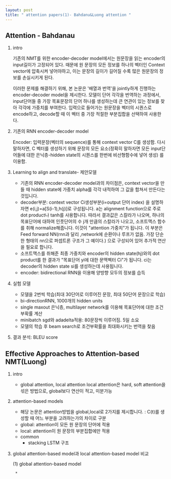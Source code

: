 ```yaml
---
layout: post
title: " attention papers(1)- Bahdanu&Luong attention "
---
```


## Attention - Bahdanau

1. intro

	기존의 NMT를 위한 encoder-decoder model에서는 원문장을 읽는 encoder의 input길이가 고정되어 있다. 때문에 원 문장의 모든 정보를 하나의 벡터인 Context vector에 압축시켜 넣어야하고, 이는 문장의 길이가 길어질 수록 많은 원문장의 정보를 손실시키게 된다.
    
    이러한 문제를 해결하기 위해, 본 논문은 '배열과 번역'을 jointly하게 진행하는 encoder-decoder model을 제시한다. 모델이 단어 각각을 번역하는 과정에서,  input단어들 중 가장 목표문장의 단어 하나를 생성하는데 큰 연관이 있는 정보를 찾아 각각에 가중치를 부여한다. 입력으로 들어가는 원문장을 벡터의 시퀀스로 encode하고, decode할 때 이 벡터 중 가장 적절한 부분집합을 선택하여 사용한다.  
    
2. 기존의 RNN encoder-decoder model
	
    Encoder: 입력문장(벡터의 sequence)를 통해 context vector C를 생성함. 다시 말하자면, C 벡터를 생성하기 위해 문장의 모든 요소(정확히 말하자면 모든 input단어들에 대한 은닉층-hidden state의 시퀀스를 한번에 비선형함수에 넣어 생성) 를 이용함.
    
3. Learning to align and translate- 제안모델
	
    * 기존의 RNN encoder-decoder model과의 차이점은, context vector을 만들 때 hidden state에 가중치 alpha를 각각 내적하여 그 값을 합쳐서 만든다는 것입니다. 
    * decoder부분: context vector Ci생성부분(i=output 단어 index) 을 설명하자면 e(i,j)=a[S(i-1),h(j)]로 구성됩니다. a는 alignment function으로 주로 dot product나 tanh를 사용합니다. 따라서 결과값은 스칼라가 나오며, 하나의 목표단어에 대하여 인풋단어의 수 j개 만큼의 스칼라가 나오고, 소프트맥스 함수를 취해 normalize해줍니다. 이것이 "attention 가중치"가 됩니다. 이 부분은 Feed forward NN(rnn과 달리 ,network에 순환이나 루프가 없음. 가장 단순한 형태의 nn으로 퍼셉트론 구조가 그 예이다.) 으로 구성되어 있어 추가적 연산을 필요로 합니다. 
    * 소프트맥스를 취해준 최종 가중치와 encoder의 hidden state(hj)와의 dot product를 한 결과가 "목표단어 yi에 대한 문맥벡터 Ci"가 됩니다. ci는 decoder의 hidden state si를 생성하는데 사용됩니다. 
    * encoder: bidirectional RNN을 이용해 양방향 모두의 정보를 습득 
 
4. 실험 모델

	* 모델을 2번씩 학습(최대 30단어로 이루어진 문장, 최대 50단어 문장으로 학습)
	* bi-directionRNN, 1000개의 hidden units
	* single maxout 은닉층, multilayer network를 이용해 목표단어에 대한 조건부확률 계산
	* minibatch sgd와 adadelta적용: 80문장씩 이루어짐. 5일 소요
	* 모델의 학습 후 beam search로 조건부확률을 최대화시키는 번역을 찾음
	
5. 결과 분석: BLEU score

## Effective Approaches to Attention-based NMT(Luong)

1. intro
	
    * global attention, local attention
    	local attention은 hard, soft attention을 섞은 방법으로, global보다 연산이 적고, 미분가능
        
    
2. attention-based models
	
    * 해당 논문은 attention방법을 global,local로 2가지를 제시합니다. : C(t)를 생성할 때 어느 부분을 고려하는가의 차이로 구분
    - global: attention이 모든 원 문장의 단어에 적용
    - local: attention이 원 문장의 부분집합에만 적용
    
    * common
    	- stacking LSTM 구조
    	
3. global attention-based model과 local attention-based model 비교

	(1) global attention-based model
    
    	* 
    
    
    
    
    
    
    
    
    